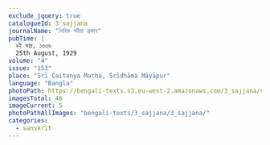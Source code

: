 ```yaml
---
exclude_jquery: true
catalogueId: 3_sajjana
journalName: "দৈনিক নদীয়া প্রকাশ"
pubTime: |
  ৯ই ভাদ্র, ১৩৩৬
  25th August, 1929
volume: "4"
issue: "153"
place: "Śrī Ćaitanya Maṭha, Śrīdhāma Māyāpur"
language: "Bangla"
photoPath: https://bengali-texts.s3.eu-west-2.amazonaws.com/3_sajjana/split/_0000000000000000000000000000000000000000000005.pdf
imagesTotal: 46
imageCurrent: 5
photoPathAllImages: "bengali-texts/3_sajjana/3_sajjana/"
categories:
  - sanskrit
---
```



